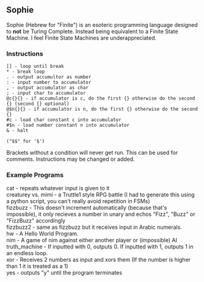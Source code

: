 ## Sophie
Sophie (Hebrew for "Finite") is an esoteric programming language designed to **not** be Turing Complete. Instead being equivalent to a Finite State Machine. I feel Finite State Machines are underappreciated. 

### Instructions


    [] - loop until break
    * - break loop
    . - output accumultor as number
    : - input number to accumulator
    , - output accumulator as char
    ; - input char to accumulator
    @c{}{} - if accumulator is c, do the first {} otherwise do the second {} (second {} optional)
    @$n{}{} - if accumulator is n, do the first {} otherwise do the second {} 
    #c - load char constant c into accumulator 
    #$n - load number constant n into accumulator 
    & - halt
    
    ("$$" for '$')
    
Brackets without a condition will never get run. This can be used for comments. 
Instructions may be changed or added. 

### Example Programs
cat - repeats whatever input is given to it  
creaturey vs. mimi - a Truttle1 style RPG battle (I had to generate this using a python script, you can't really avoid repetition in FSMs)  
fizzbuzz - This doesn't increment automatically (because that's impossible), it only recieves a number in unary and echos "Fizz", "Buzz" or "FizzBuzz" accordingly    
fizzbuzz2 - same as fizzbuzz but it receives input in Arabic numerals.  
hw - A Hello World Program.  
nim - A game of nim against either another player or (impossible) AI  
truth_machine - If inputted with 0, outputs 0. If inputted with 1, outputs 1 in an endless loop.   
xor - Receives 2 numbers as input and xors them (If the number is higher than 1 it is treated as a 1)      
yes - outputs "y" until the program terminates


  

 
  
